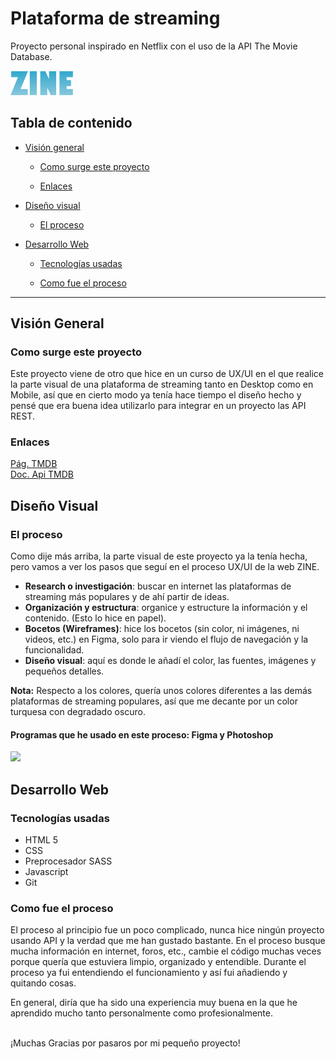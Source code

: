<h1>Plataforma de streaming</h1>
<p>Proyecto personal inspirado en Netflix con el uso de la API The Movie Database.</p>
<a href="https://luciamouriz.github.io/api-tmdb/"><img src="https://github.com/luciamouriz/api-tmdb/blob/main/img/logo.png" width=100></a>

<h2>Tabla de contenido</h2>

<ul>
  <li><a href="#vision">Visión general</a></li>
  <ul>
    <li><a href="#proyecto">Como surge este proyecto</a></li>
  </ul>
  <ul>
    <li><a href="#enlaces">Enlaces</a></li>
  </ul>
</ul>
<ul>
  <li><a href="#visual">Diseño visual</a></li>
  <ul>
  <li><a href="#proceso">El proceso</a></li>
</ul>
</ul>
<ul>
  <li><a href="#desarrollo">Desarrollo Web</a></li>
  <ul>
    <li><a href="#tecnologias">Tecnologías usadas</a></li>
  </ul>
  <ul>
    <li><a href="#procesoweb">Como fue el proceso</a></li>
  </ul>
</ul>
<hr>
<h2 id="vision">Visión General</h2>
<h3 id="proyecto">Como surge este proyecto</h3>
<p>Este proyecto viene de otro que hice en un curso de UX/UI en el que realice la parte visual de una plataforma de streaming tanto en Desktop como en Mobile, así que en cierto modo ya tenía hace tiempo el diseño hecho y pensé que era buena idea utilizarlo para integrar en un proyecto las API REST.</p>
<h3 id="enlaces">Enlaces </h3>
<a href="https://www.themoviedb.org/">Pág. TMDB</a><br>
<a href="https://developers.themoviedb.org/3/getting-started/introduction">Doc. Api TMDB</a>


<h2 id="visual">Diseño Visual</h2>
<h3 id="proceso">El proceso</h3>
<p>Como dije más arriba, la parte visual de este proyecto ya la tenía hecha, pero vamos a ver los pasos que seguí en el proceso UX/UI de la web ZINE.</p>
<ul>
<li><b>Research o investigación</b>: buscar en internet las plataformas de streaming más populares y de ahí partir de ideas.</li>
<li><b>Organización y estructura</b>: organice y estructure la información y el contenido. (Esto lo hice en papel).</li>
<li><b>Bocetos (Wireframes)</b>: hice los bocetos (sin color, ni imágenes, ni videos, etc.) en Figma, solo para ir viendo el flujo de navegación y la funcionalidad. </li>
<li><b>Diseño visual</b>: aquí es donde le añadí el color, las fuentes, imágenes y pequeños detalles.</li>
</ul>
<p><b>Nota:</b> Respecto a los colores, quería unos colores diferentes a las demás plataformas de streaming populares, así que me decante por un color turquesa con degradado oscuro.<p>
<h4>Programas que he usado en este proceso: Figma y Photoshop</h4>
<img src="https://github.com/luciamouriz/api-tmdb/blob/main/img/zine_ui_web_app.png" width=400>
<h2 id="desarrollo">Desarrollo Web</h2>
<h3 id="tecnologias">Tecnologías usadas</h3>
<ul>
  <li>HTML 5</li>
  <li>CSS</li>
  <li>Preprocesador SASS</li>
  <li>Javascript</li>
  <li>Git</li>
</ul>
<h3 id="procesoweb">Como fue el proceso</h3>
<p>El proceso al principio fue un poco complicado, nunca hice ningún proyecto usando API y la verdad que me han gustado bastante. En el proceso busque mucha información en internet, foros, etc., cambie el código muchas veces porque quería que estuviera limpio, organizado y entendible. Durante el proceso ya fui entendiendo el funcionamiento y así fui añadiendo y quitando cosas.</p>
<p>En general, diría que ha sido una experiencia muy buena en la que he aprendido mucho tanto personalmente como profesionalmente.</p>
<br>
¡Muchas Gracias por pasaros por mi pequeño proyecto!




